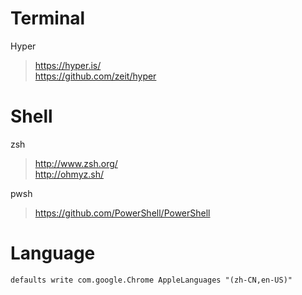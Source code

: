 # Terminal

Hyper  
   > https://hyper.is/  
   > https://github.com/zeit/hyper  

# Shell

zsh
   > http://www.zsh.org/  
   > http://ohmyz.sh/  
   
pwsh
   > https://github.com/PowerShell/PowerShell  

# Language

```shell
defaults write com.google.Chrome AppleLanguages "(zh-CN,en-US)"
```
